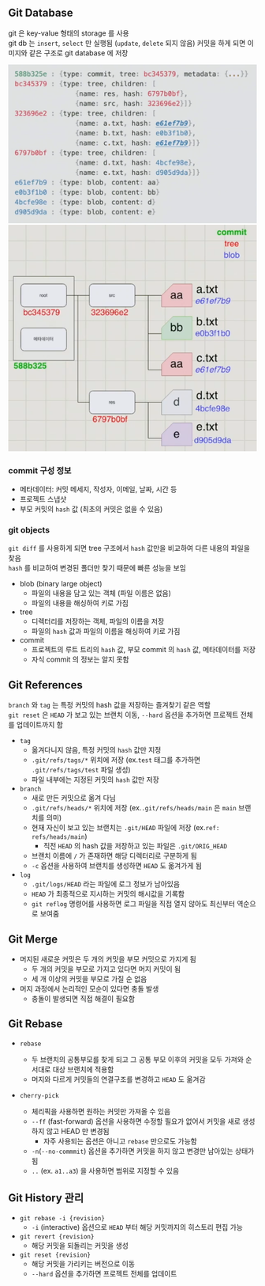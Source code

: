 ## Git Database

git 은 key-value 형태의 storage 를 사용  
git db 는 `insert`, `select` 만 실행됨 (`update`, `delete` 되지 않음)
커밋을 하게 되면 이미지와 같은 구조로 git database 에 저장  

![commit raw data](img/commit-raw-data.png)
![commit tree data](img/commit-tree-data.png)

### commit 구성 정보
- 메타데이터: 커밋 메세지, 작성자, 이메일, 날짜, 시간 등
- 프로젝트 스냅샷
- 부모 커밋의 `hash` 값 (최초의 커밋은 없을 수 있음)

### git objects

`git diff` 를 사용하게 되면 tree 구조에서 `hash` 값만을 비교하여 다른 내용의 파일을 찾음  
`hash` 를 비교하여 변경된 폴더만 찾기 때문에 빠른 성능을 보임

- blob (binary large object)
  - 파일의 내용을 담고 있는 객체 (파일 이름은 없음)
  - 파일의 내용을 해싱하여 키로 가짐
- tree
  - 디렉터리를 저장하는 객체, 파일의 이름을 저장
  - 파일의 `hash` 값과 파일의 이름을 해싱하여 키로 가짐
- commit
  - 프로젝트의 루트 트리의 `hash` 값, 부모 commit 의 `hash` 값, 메타데이터를 저장
  - 자식 commit 의 정보는 알지 못함

## Git References

`branch` 와 `tag` 는 특정 커밋의 hash 값을 저장하는 즐겨찾기 같은 역할  
`git reset` 은 `HEAD` 가 보고 있는 브랜치 이동, `--hard` 옵션을 추가하면 프로젝트 전체를 업데이트까지 함

- `tag`
  - 옮겨다니지 않음, 특정 커밋의 `hash` 값만 지정
  - `.git/refs/tags/*` 위치에 저장 (ex.`test` 태그를 추가하면 `.git/refs/tags/test` 파일 생성)
  - 파일 내부에는 지정된 커밋의 `hash` 값만 저장
- `branch`
  - 새로 만든 커밋으로 옮겨 다님
  - `.git/refs/heads/*` 위치에 저장 (ex.`.git/refs/heads/main` 은 `main` 브랜치를 의미)
  - 현재 자신이 보고 있는 브랜치는 `.git/HEAD` 파일에 저장 (ex.`ref: refs/heads/main`)
    - 직전 `HEAD` 의 hash 값을 저장하고 있는 파일은 `.git/ORIG_HEAD`    
  - 브랜치 이름에 `/` 가 존재하면 해당 디렉터리로 구분하게 됨 
  - `-c` 옵션을 사용하여 브랜치를 생성하면 `HEAD` 도 옮겨가게 됨 
- `log`
  - `.git/logs/HEAD` 라는 파일에 로그 정보가 남아있음
  - `HEAD` 가 최종적으로 지시하는 커밋의 해시값을 기록함
  - `git reflog` 명령어를 사용하면 로그 파일을 직접 열지 않아도 최신부터 역순으로 보여줌  

## Git Merge

- 머지된 새로운 커밋은 두 개의 커밋을 부모 커밋으로 가지게 됨
  - 두 개의 커밋을 부모로 가지고 있다면 머지 커밋이 됨
  - 세 개 이상의 커밋을 부모로 가질 순 없음
- 머지 과정에서 논리적인 모순이 있다면 충돌 발생
  - 충돌이 발생되면 직접 해결이 필요함

## Git Rebase

- `rebase`
  - 두 브랜치의 공통부모를 찾게 되고 그 공통 부모 이후의 커밋을 모두 가져와 순서대로 대상 브랜치에 적용함 
  - 머지와 다르게 커밋들의 연결구조를 변경하고 `HEAD` 도 옮겨감

- `cherry-pick`
  - 체리픽을 사용하면 원하는 커밋만 가져올 수 있음
  - `--ff` (fast-forward) 옵션을 사용하면 수정할 필요가 없어서 커밋을 새로 생성하지 않고 HEAD 만 변경됨
    - 자주 사용되는 옵션은 아니고 `rebase` 만으로도 가능함
  - `-n`(`--no-commmit`) 옵션을 추가하면 커밋을 하지 않고 변경만 남아있는 상태가 됨
  - `..` (ex. `a1..a3`) 을 사용하면 범위로 지정할 수 있음

## Git History 관리

- `git rebase -i {revision}`
  - `-i` (interactive) 옵션으로 `HEAD` 부터 해당 커밋까지의 히스토리 편집 가능
- `git revert {revision}`
  - 해당 커밋을 되돌리는 커밋을 생성
- `git reset {revision}`
  - 해당 커밋을 가리키는 버전으로 이동
  - `--hard` 옵션을 추가하면 프로젝트 전체를 업데이트
